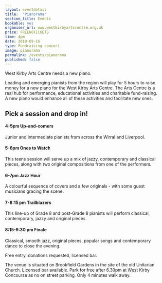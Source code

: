 ```yaml
---
layout: eventdetail
title:  "Pianorama"
section_title: Events
bookable: yes
organiser_url: www.westkirbyartscentre.org.uk
price: FREENOTICKETS
time: 4pm
date: 2018-09-16
type: Fundraising concert
image: pianorama
permalink: /events/pianorama
published: false
---
```


West Kirby Arts Centre needs a new piano.

Leading and emerging pianists from the region will play for 5 hours to raise money for a new piano for the West Kirby Arts Centre. The Arts Centre is a real hub for performance, educational activities and charitable fund-raising. A new piano would enhance all of these activities and facilitate new ones.

## Pick a session and drop in!

#### 4-5pm Up-and-comers
Junior and intermediate pianists from across the Wirral and Liverpool.

#### 5-6pm Ones to Watch
This teens session will serve up a mix of jazzy, contemporary and classical pieces, along with two original compositions from one of the performers.

#### 6-7pm Jazz Hour
A colourful sequence of covers and a few originals - with some guest musicians gracing the scene.

#### 7-8:15 pm Trailblazers
This line-up of Grade 8 and post-Grade 8 pianists will perform classical, contemporary, jazzy and original pieces.

#### 8:15-9:30 pm Finale
Classical, smooth jazz, original pieces, popular songs and contemporary dance to close the evening.

Free entry, donations requested, licensed bar.

The venue is situated on Brookfield Gardens in the site of the old Unitarian Church. Licensed bar available. Park for free after 6.30pm at West Kirby Concourse as no on street parking. Only 4 minutes walk away.

